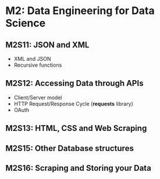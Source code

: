 # M2: Data Engineering for Data Science

## M2S11: JSON and XML
- XML and JSON
- Recursive functions


## M2S12: Accessing Data through APIs
- Client/Server model
- HTTP Request/Response Cycle (**requests** library)
- OAuth


## M2S13: HTML, CSS and Web Scraping



## M2S15: Other Database structures



## M2S16: Scraping and Storing your Data
